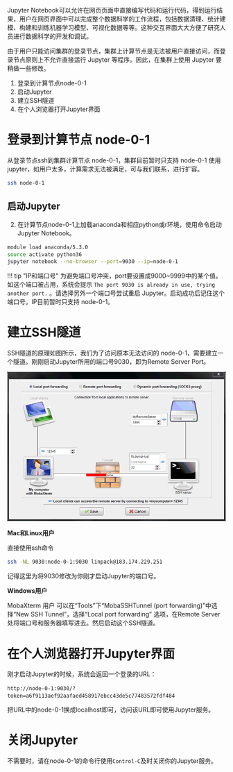 Jupyter Notebook可以允许在网页页面中直接编写代码和运行代码，得到运行结果，用户在网页界面中可以完成整个数据科学的工作流程，包括数据清理、统计建模、构建和训练机器学习模型、可视化数据等等。这种交互界面大大方便了研究人员进行数据科学的开发和调试。

由于用户只能访问集群的登录节点，集群上计算节点是无法被用户直接访问，而登录节点原则上不允许直接运行 Jupyter 等程序。因此，在集群上使用 Jupyter 要稍做一些修改。

1. 登录到计算节点node-0-1
2. 启动Jupyter
3. 建立SSH隧道
4. 在个人浏览器打开Jupyter界面

# 登录到计算节点 node-0-1

从登录节点ssh到集群计算节点 node-0-1，集群目前暂时只支持 node-0-1 使用 jupyter，如用户太多，计算需求无法被满足，可与我们联系，进行扩容。

```bash
ssh node-0-1
```

## 启动Jupyter

2. 在计算节点node-0-1上加载anaconda和相应python或r环境，使用命令启动Jupyter Notebook。

```bash
module load anaconda/5.3.0
source activate python36
jupyter notebook --no-browser --port=9030 --ip=node-0-1
```

!!! tip "IP和端口号"
    为避免端口号冲突，port要设置成9000~9999中的某个值。如这个端口被占用，系统会提示 `The port 9030 is already in use, trying another port.` 。请选择另外一个端口号尝试重启 Jupyter。启动成功后记住这个端口号。IP目前暂时只支持 node-0-1。

# 建立SSH隧道

SSH隧道的原理如图所示，我们为了访问原本无法访问的 node-0-1，需要建立一个隧道。刚刚启动Jupyter所用的端口号9030，即为Remote Server Port。

![SSH隧道](../img/local-port-forwarding.png)

**Mac和Linux用户**

直接使用ssh命令

```bash
ssh -NL 9030:node-0-1:9030 linpack@183.174.229.251
```

记得这里为将9030修改为你刚才启动Jupyter的端口号。

**Windows用户**

MobaXterm 用户 可以在“Tools”下“MobaSSHTunnel (port forwarding)”中选择“New SSH Tunnel”，选择“Local port forwarding” 选项，在Remote Server处将端口号和服务器填写进去。然后启动这个SSH隧道。

# 在个人浏览器打开Jupyter界面

刚才启动Jupyter的时候，系统会返回一个登录的URL：

`http://node-0-1:9030/?token=a6f9113aef92aafaed458917ebcc43de5c77483572fdf484`

把URL中的node-0-1换成localhost即可，访问该URL即可使用Jupyter服务。

# 关闭Jupyter

不需要时，请在node-0-1的命令行使用`Control-C`及时关闭你的Jupyter服务。
